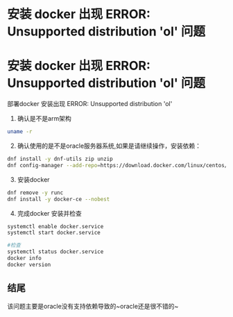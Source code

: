 # 安装 docker 出现 ERROR: Unsupported distribution 'ol' 问题


# 安装 docker 出现 ERROR: Unsupported distribution 'ol' 问题
部署docker 安装出现 ERROR: Unsupported distribution 'ol'  
  
1. 确认是不是arm架构
```sh
uname -r
```
2. 确认使用的是不是oracle服务器系统,如果是请继续操作，安装依赖：
```sh
dnf install -y dnf-utils zip unzip
dnf config-manager --add-repo=https://download.docker.com/linux/centos/docker-ce.repo
```
3. 安装docker
```sh
dnf remove -y runc
dnf install -y docker-ce --nobest
```

4. 完成docker 安装并检查
```sh
systemctl enable docker.service
systemctl start docker.service
```
```sh
#检查
systemctl status docker.service
docker info 
docker version
```
## 结尾
该问题主要是oracle没有支持依赖导致的~oracle还是很不错的~
